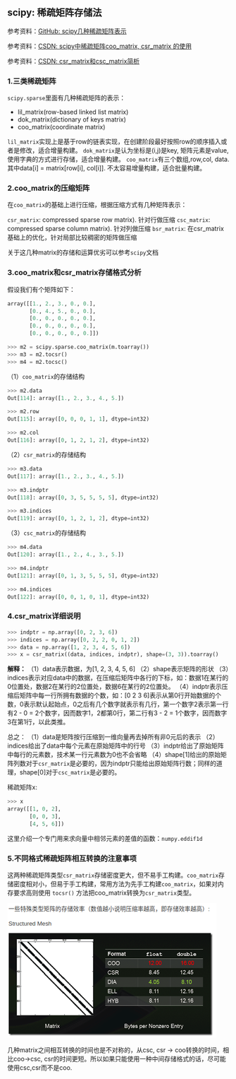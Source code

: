 ## scipy: 稀疏矩阵存储法

参考资料：[GitHub: scipy几种稀疏矩阵表示](https://dirtysalt.github.io/html/types-of-scipy-sparse-matrix.html)

参考资料：[CSDN: scipy中稀疏矩阵coo_matrix, csr_matrix 的使用](https://blog.csdn.net/OOC_ZC/article/details/79605702)

参考资料：[CSDN: csr_matrix和csc_matrix简析](https://blog.csdn.net/sinat_33741547/article/details/79878547)

### 1.三类稀疏矩阵

`scipy.sparse`里面有几种稀疏矩阵的表示：

* lil_matrix(row-based linked list matrix)
* dok_matrix(dictionary of keys matrix)
* coo_matrix(coordinate matrix)

`lil_matrix`实现上是基于row的链表实现，在创建阶段最好按照row的顺序插入或者是修改，适合增量构建。 
`dok_matrix`是认为坐标是(i,j)是key, 矩阵元素是value, 使用字典的方式进行存储，适合增量构建。 
`coo_matrix`有三个数组,row,col, data. 其中data[i] = matrix[row[i], col[i]]. 不太容易增量构建，适合批量构建。

### 2.coo_matrix的压缩矩阵

在`coo_matrix`的基础上进行压缩，根据压缩方式有几种矩阵表示：

`csr_matrix`: compressed sparse row matrix). 针对行做压缩
`csc_matrix`: compressed sparse column matrix). 针对列做压缩
`bsr_matrix`: 在csr_matrix基础上的优化，针对局部比较稠密的矩阵做压缩

关于这几种matrix的存储和运算优劣可以参考`scipy`文档

### 3.coo_matrix和csr_matrix存储格式分析

假设我们有个矩阵如下：

```python
array([[1., 2., 3., 0., 0.],
       [0., 4., 5., 0., 0.],
       [0., 0., 0., 0., 0.],
       [0., 0., 0., 0., 0.],
       [0., 0., 0., 0., 0.]])
```

```python
>>> m2 = scipy.sparse.coo_matrix(m.toarray())
>>> m3 = m2.tocsr()
>>> m4 = m2.tocsc()
```

（1）`coo_matrix`的存储结构

```python
>>> m2.data
Out[114]: array([1., 2., 3., 4., 5.])
```

```python
>>> m2.row
Out[115]: array([0, 0, 0, 1, 1], dtype=int32)
```

```python
>>> m2.col
Out[116]: array([0, 1, 2, 1, 2], dtype=int32)
```

（2）`csr_matrix`的存储结构

```python
>>> m3.data
Out[117]: array([1., 2., 3., 4., 5.])
```

```python
>>> m3.indptr
Out[118]: array([0, 3, 5, 5, 5, 5], dtype=int32)
```

```python
>>> m3.indices
Out[119]: array([0, 1, 2, 1, 2], dtype=int32)
```

（3）`csc_matrix`的存储结构

```python
>>> m4.data
Out[120]: array([1., 2., 4., 3., 5.])
```

```python
>>> m4.indptr
Out[121]: array([0, 1, 3, 5, 5, 5], dtype=int32)
```

```python
>>> m4.indices
Out[122]: array([0, 0, 1, 0, 1], dtype=int32)
```

### 4.csr_matrix详细说明

```python
>>> indptr = np.array([0, 2, 3, 6])
>>> indices = np.array([0, 2, 2, 0, 1, 2])
>>> data = np.array([1, 2, 3, 4, 5, 6])
>>> x = csr_matrix((data, indices, indptr), shape=(3, 3)).toarray()
```

**解释：**
（1）data表示数据，为[1, 2, 3, 4, 5, 6]
（2）shape表示矩阵的形状
（3）indices表示对应data中的数据，在压缩后矩阵中各行的下标，如：数据1在某行的0位置处，数据2在某行的2位置处，数据6在某行的2位置处。
（4）indptr表示压缩后矩阵中每一行所拥有数据的个数，如：[0 2 3 6]表示从第0行开始数据的个数，0表示默认起始点，0之后有几个数字就表示有几行，第一个数字2表示第一行有2 - 0 = 2个数字，因而数字1，2都第0行，第二行有3 - 2 = 1个数字，因而数字3在第1行，以此类推。

总之：
（1）data是矩阵按行压缩到一维向量再去掉所有非0元后的表示
（2）indices给出了data中每个元素在原始矩阵中的行号
（3）indptr给出了原始矩阵中每行的元素数，技术某一行元素数为0也不会省略
（4）shape[1]给出的原始矩阵列数对于`csr_matrix`是必要的，因为indptr只能给出原始矩阵行数；同样的道理，shape[0]对于`csc_matrix`是必要的。

稀疏矩阵x:

```python
>>> x
array([[1, 0, 2],
       [0, 0, 3],
       [4, 5, 6]])
```

这里介绍一个专门用来求向量中相邻元素的差值的函数：`numpy.eddif1d`

### 5.不同格式稀疏矩阵相互转换的注意事项

这两种稀疏矩阵类型`csr_matrix`存储密度更大，但不易手工构建。`coo_matrix`存储密度相对小，但易于手工构建，常用方法为先手工构建`coo_matrix`，如果对内存要求高则使用 `tocsr()` 方法把coo_matrix转换为`csr_matrix`类型。

![](/assets/python036_01.png)

几种matrix之间相互转换的时间也是不对称的，从csc, csr -> coo转换的时间，相比coo->csc, csr的时间更短。所以如果只能使用一种中间存储格式的话，尽可能使用csc,csr而不是coo.